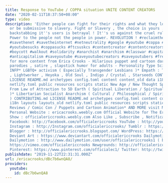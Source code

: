 ```yaml
---
title: Response to YouTube / COPPA situation UNITE CONTENT CREATORS
date: "2020-02-11T18:37:50+08:00"
type: video
description: 'Either people can fight for their rights and what they love in life
  or be submissive to slavery. Fight or Slavery , the choice is yours . YouTube''s
  backstabbing it''s users is betrayal ! It''s us against the cruel ruling class !
  Power to the people not the people in power. REVOLUTION ! #reclaimthenet #takebackthenet
  #savethenet #savetheinternet #netneutrality #google #youtube #coppa #ftc #googlesucks
  #youtubesucks #coppasucks #ftcsuskcs #contentcreator #contentcreators #strike #protest
  #boycott #walkout #solidarity #anarchist #anarchism #classwar #capitalismkills #anticapitalist
  #anticapitalism #saveyoutube #saveyoutubecreators #saveyoutubers #freethenet And
  for more content from Erica Crooks - Hilarious puppet and cartoon dark comedy ,
  parodies , satire , slapstick humor for adults - Personality Type Science , mostly
  INFP* LGBTQ+ activism ( Especially Transgender Lesbians )* Empath : Twin Flames
  , Lightworker , Heyoka , Old Soul , Indigo / Crystal , Starseeds CONTRIBUTING.md
  LICENSE README.md archetypes config.toml content content_old data i18n layouts layouts_old
  netlify.toml public resources scripts static New Age / New Thought Spirituality
  From Law of Attraction to 5D Earth ( Spiritual Liberation / Spiritual Anarchism
  )* Libertarian Socialist Anarchism ( Cultural / Philosophical / Spiritual / Pacifism
  ) CONTRIBUTING.md LICENSE README.md archetypes config.toml content content_old data
  i18n layouts layouts_old netlify.toml public resources scripts static Pop Culture
  Reviews / Comic Con / Puppets and Cartoon Animation* AND MORE visit Mastodon : @officialericcrooks@mastodon.social
  Personal Website : ericacrooks.weebly.com Official Website for The Erica Crooks
  Show : officialericcrooks.weebly.com Also Like , Subscribe , Notification Bell thingy
  Facebook: http://facebook.com/officialericcrooks YouTube : http://youtube.com/user/officialericcrooks
  Instagram : http://Instagram.com/officialericcrooks/ Tumblr : https://officialericcrooks.tumblr.com/
  Blogger : http://officialericcrooks.blogspot.com/ WordPress: https://officialericcrooks.wordpress.com
  Deviant Art : https://www.deviantart.com/officialericcrooks Dailymotion : http://www.dailymotion.com/user/officialericcrooks
  Dailymotion : http://www.dailymotion.com/user/officialericcrooks1 ( backup ) Vimeo:
  https://vimeo.com/officialericcrooks Newgrounds: http://officialericcrooks.newgrounds.com
  Pinterest: https://www.pinterest.com/officialec1/ Twitter: http://twitter.com/crooks_erica'
publishdate: "2019-11-22T22:31:31.000Z"
url: /ericacrooks/dBc7b6wnQA8/
providers:
  youtube:
    id: dBc7b6wnQA8
---
```

